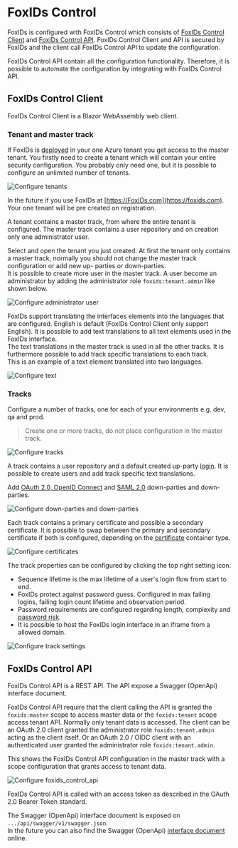 # FoxIDs Control
FoxIDs is configured with FoxIDs Control which consists of [FoxIDs Control Client](#foxids-control-client) and [FoxIDs Control API](#foxids-control-api). FoxIDs Control Client and API is secured by FoxIDs and the client call FoxIDs Control API to update the configuration. 

FoxIDs Control API contain all the configuration functionality. Therefore, it is possible to automate the configuration by integrating with FoxIDs Control API.

## FoxIDs Control Client 
FoxIDs Control Client is a Blazor WebAssembly web client.

### Tenant and master track
If FoxIDs is [deployed](development.md) in your one Azure tenant you get access to the master tenant. You firstly need to create a tenant which will contain your entire security configuration. You probably only need one, but it is possible to configure an unlimited number of tenants.  

![Configure tenants](images/configure-tenant.png)

In the future if you use FoxIDs at [https://FoxIDs.com](https://foxids.com). Your one tenant will be pre created on registration.

A tenant contains a master track, from where the entire tenant is configured. The master track contains a user repository and on creation only one administrator user.

Select and open the tenant you just created. At first the tenant only contains a master track, normally you should not change the master track configuration or add new up- parties or down-parties.  
It is possible to create more user in the master track. A user become an administrator by adding the administrator role `foxids:tenant.admin` like shown below.

![Configure administrator user](images/configure-tenant-adminuser.png)

FoxIDs support translating the interfaces elements into the languages that are configured. English is default (FoxIDs Control Client only support English). It is possible to add text translations to all text elements used in the FoxIDs interface.  
The text translations in the master track is used in all the other tracks. It is furthermore possible to add track specific translations to each track.  
This is an example of a text element translated into two languages.

![Configure text](images/configure-tenant-text.png)

### Tracks
Configure a number of tracks, one for each of your environments e.g. dev, qa and prod.

> Create one or more tracks, do not place configuration in the master track.

![Configure tracks](images/configure-track.png)

A track contains a user repository and a default created up-party [login](login.md). It is possible to create users and add track specific text translations. 

Add [OAuth 2.0, OpenID Connect](oauth-2.0-oidc.md) and [SAML 2.0](saml-2.0.md) down-parties and down-parties.

![Configure down-parties and down-parties](images/configure-parties.png)

Each track contains a primary certificate and possible a secondary certificate. It is possible to swap between the primary and secondary certificate if both is configured, depending on the [certificate](index.md#certificates) container type.

![Configure certificates](images/configure-certificate.png)

The track properties can be configured by clicking the top right setting icon. 

- Sequence lifetime is the max lifetime of a user's login flow from start to end.
- FoxIDs protect against password guess. Configured in max failing logins, failing login count lifetime and observation period.
- Password requirements are configured regarding length, complexity and [password risk](https://haveibeenpwned.com/Passwords).
- It is possible to host the FoxIDs login interface in an iframe from a allowed domain.

![Configure track settings](images/configure-track-setting.png)

## FoxIDs Control API
FoxIDs Control API is a REST API. The API expose a Swagger (OpenApi) interface document.

FoxIDs Control API require that the client calling the API is granted the `foxids:master` scope to access master data or the `foxids:tenant` scope access tenant API. Normally only tenant data is accessed.
The client can be an OAuth 2.0 client granted the administrator role `foxids:tenant.admin` acting as the client itself. Or an OAuth 2.0 / OIDC client with an authenticated user granted the administrator role `foxids:tenant.admin`. 

This shows the FoxIDs Control API configuration in the master track with a scope configuration that grants access to tenant data.

![Configure foxids_control_api](images/configure-foxids_control_api.png)

FoxIDs Control API is called with an access token as described in the OAuth 2.0 Bearer Token standard.

The Swagger (OpenApi) interface document is exposed on `.../api/swagger/v1/swagger.json`.  
In the future you can also find the Swagger (OpenApi) [interface document](https://control.foxids.com/api/swagger/v1/swagger.json) online.

